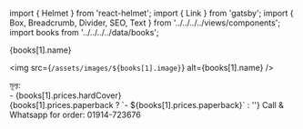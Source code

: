 import { Helmet } from 'react-helmet';
import { Link } from 'gatsby';
import { Box, Breadcrumb, Divider, SEO, Text } from '../../../../views/components';
import books from '../../../../data/books';

<SEO pageTitle={books[1].name} />
<Box maxWidth={960} margin="0 auto" padding={{ xs: 3, sm: 4 }}>
  <Text variant="h2" textAlign="center">
    {books[1].name}
  </Text>
  <Divider />
  <Breadcrumb
    links={[
      { url: '/', name: 'নীড়পাতা' },
      { url: '/finance/', name: 'আর্থিক ব্যাপার' },
      { url: '/finance/business-of-madrassa/', name: 'মাদ্রাসার আয়ের উৎস যখন ব্যবসা' },
      { url: '/finance/business-of-madrassa/library/', name: 'মাদ্রাসাস্থ পাঠাগারের বইসমূহ' },
    ]}
  />
  <Divider />

<img src={`/assets/images/${books[1].image}`} alt={books[1].name} />

<Text variant="raw" html={books[1].description} />

<Text>
মূল্য: <br />
- {books[1].prices.hardCover} <br />
{books[1].prices.paperback ? `- ${books[1].prices.paperback}` : ''}

</Text>

<Text>
Call & Whatsapp for order: 01914-723676
</Text>

</Box>
